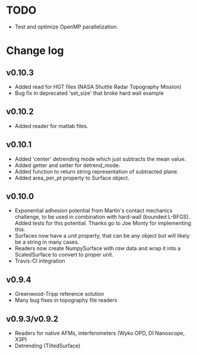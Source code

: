 TODO
====

- Test and optimize OpenMP parallelization.

Change log
==========

v0.10.3
-------

- Added read for HGT files (NASA Shuttle Radar Topography Mission)
- Bug fix in deprecated 'set_size' that broke hard wall example

v0.10.2
-------

- Added reader for matlab files.

v0.10.1
-------

- Added 'center' detrending mode which just subtracts the mean value.
- Added getter and setter for detrend_mode.
- Added function to return string representation of subtracted plane.
- Added area_per_pt property to Surface object.

v0.10.0
-------

- Exponential adhesion potential from Martin's contact mechanics challenge, to
  be used in combination with hard-wall (bounded L-BFGS). Added tests for this
  potential. Thanks go to Joe Monty for implementing this.
- Surfaces now have a *unit* property, that can be any object but will likely
  be a string in many cases.
- Readers now create NumpySurface with *raw* data and wrap it into a
  ScaledSurface to convert to proper unit.
- Travis-CI integration

v0.9.4
------

- Greenwood-Tripp reference solution
- Many bug fixes in topography file readers

v0.9.3/v0.9.2
-------------

- Readers for native AFMs, interferometers (Wyko OPD, DI Nanoscope, X3P)
- Detrending (TiltedSurface)
